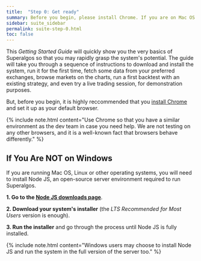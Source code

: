 ```yaml
---
title:  "Step 0: Get ready"
summary: Before you begin, please install Chrome. If you are on Mac OS or Linux, install Node JS too.
sidebar: suite_sidebar
permalink: suite-step-0.html
toc: false
---
```


This *Getting Started Guide* will quickly show you the very basics of Superalgos so that you may rapidly grasp the system's potential. The guide will take you through a sequence of instructions to download and install the system, run it for the first time, fetch some data from your preferred exchanges, browse markets on the charts, run a first backtest with an existing strategy, and even try a live trading session, for demonstration purposes.

But, before you begin, it is highly reccommended that you <a href="https://www.google.com/chrome/" rel="nofollow" rel="noopener" target="_blank">install Chrome</a> and set it up as your default browser.

{% include note.html content="Use Chrome so that you have a similar environment as the dev team in case you need help. We are not testing on any other browsers, and it is a well-known fact that browsers behave differently." %}

## If You Are NOT on Windows

If you are running Mac OS, Linux or other operating systems, you will need to install Node JS, an open-source server environment required to run Superalgos. 

**1. Go to the <a href="https://nodejs.org/en/download/" rel="nofollow" rel="noopener" target="_blank">Node JS downloads page</a>**.

**2. Download your system's installer** (the *LTS Recommended for Most Users* version is enough).

**3. Run the installer** and go through the process until Node JS is fully installed.

{% include note.html content="Windows users may choose to install Node JS and run the system in the full version of the server too." %}
